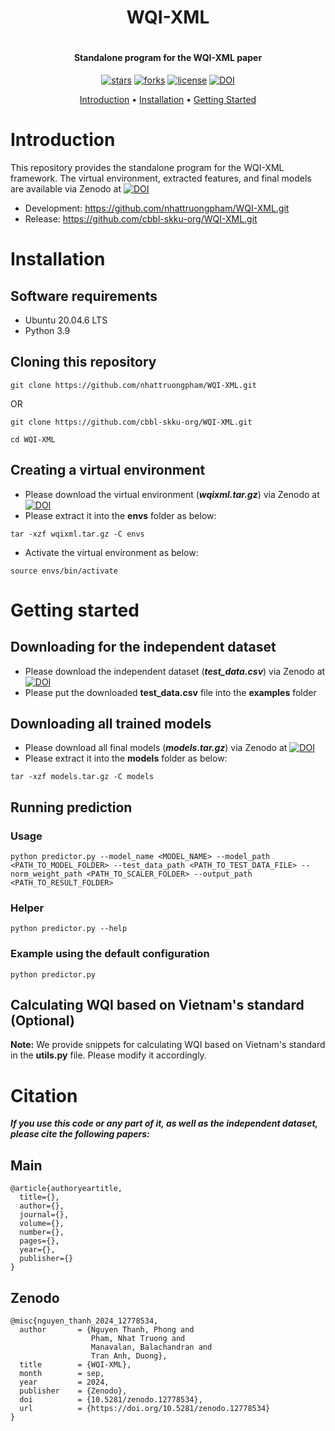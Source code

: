 <h1 align="center">
    WQI-XML
    <br>
<h1>

<h4 align="center">Standalone program for the WQI-XML paper</h4>

<p align="center">
<a href=""><img src="https://img.shields.io/github/stars/nhattruongpham/WQI-XML?" alt="stars"></a>
<a href=""><img src="https://img.shields.io/github/forks/nhattruongpham/WQI-XML?" alt="forks"></a>
<a href=""><img src="https://img.shields.io/github/license/nhattruongpham/WQI-XML?" alt="license"></a>
<a href="https://doi.org/10.5281/zenodo.12778534">
    <img src="https://zenodo.org/badge/doi/10.5281/zenodo.12778534.svg" alt="DOI">
</a>
</p>

<p align="center">
  <a href="#introduction">Introduction</a> •
  <a href="#installation">Installation</a> •
  <a href="#getting-started">Getting Started</a>
</p>


# Introduction
This repository provides the standalone program for the WQI-XML framework. The virtual environment, extracted features, and final models are available via Zenodo at [![DOI](https://zenodo.org/badge/doi/10.5281/zenodo.12778534.svg)](https://doi.org/10.5281/zenodo.12778534)

* Development: https://github.com/nhattruongpham/WQI-XML.git
* Release: https://github.com/cbbl-skku-org/WQI-XML.git

# Installation
## Software requirements
* Ubuntu 20.04.6 LTS
* Python 3.9



## Cloning this repository
```shell
git clone https://github.com/nhattruongpham/WQI-XML.git
```
OR
```shell
git clone https://github.com/cbbl-skku-org/WQI-XML.git
```
```shell
cd WQI-XML
```

## Creating a virtual environment
* Please download the virtual environment (_**wqixml.tar.gz**_) via Zenodo at [![DOI](https://zenodo.org/badge/doi/10.5281/zenodo.12778534.svg)](https://doi.org/10.5281/zenodo.12778534)
* Please extract it into the **envs** folder as below:
```
tar -xzf wqixml.tar.gz -C envs 
```
* Activate the virtual environment as below:
```
source envs/bin/activate
```

# Getting started
## Downloading for the independent dataset
* Please download the independent dataset (_**test_data.csv**_) via Zenodo at [![DOI](https://zenodo.org/badge/doi/10.5281/zenodo.12778534.svg)](https://doi.org/10.5281/zenodo.12778534)
* Please put the downloaded **test_data.csv** file into the **examples** folder


## Downloading all trained models
* Please download all final models (_**models.tar.gz**_) via Zenodo at [![DOI](https://zenodo.org/badge/doi/10.5281/zenodo.12778534.svg)](https://doi.org/10.5281/zenodo.12778534)
* Please extract it into the **models** folder as below:
```
tar -xzf models.tar.gz -C models 
```


## Running prediction
### Usage
```shell
python predictor.py --model_name <MODEL_NAME> --model_path <PATH_TO_MODEL_FOLDER> --test_data_path <PATH_TO_TEST_DATA_FILE> --norm_weight_path <PATH_TO_SCALER_FOLDER> --output_path <PATH_TO_RESULT_FOLDER>
```

### Helper
```shell
python predictor.py --help
```

### Example using the default configuration
```shell
python predictor.py
```


## Calculating WQI based on Vietnam's standard (Optional)

**Note:** We provide snippets for calculating WQI based on Vietnam's standard in the **utils.py** file. Please modify it accordingly.

# Citation
_**If you use this code or any part of it, as well as the independent dataset, please cite the following papers:**_
## Main
```
@article{authoryeartitle,
  title={},
  author={},
  journal={},
  volume={},
  number={},
  pages={},
  year={},
  publisher={}
}
```

## Zenodo
```
@misc{nguyen_thanh_2024_12778534,
  author       = {Nguyen Thanh, Phong and
                  Pham, Nhat Truong and
                  Manavalan, Balachandran and
                  Tran Anh, Duong},
  title        = {WQI-XML},
  month        = sep,
  year         = 2024,
  publisher    = {Zenodo},
  doi          = {10.5281/zenodo.12778534},
  url          = {https://doi.org/10.5281/zenodo.12778534}
}
```
